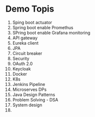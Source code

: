 # Demo Topis
1. Sping boot actuator
2. Spring boot enable Promethus
3. SPring boot enable Grafana monitoring
4. API gateway
5. Eureka client
6. JPA
7. Circuit breaker
8. Security
9. OAuth 2.0
10. Keycloak
11. Docker
12. K8s
13. Jenkins Pipeline
14. Microserves DPs
15. Java Design Patterns
16. Problem Solving - DSA
17. System design
18. 
